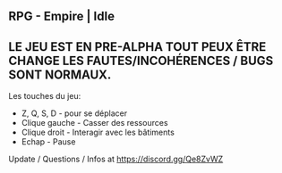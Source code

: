 ## RPG - Empire | Idle
LE JEU EST EN PRE-ALPHA TOUT PEUX ÊTRE CHANGE LES FAUTES/INCOHÉRENCES / BUGS SONT NORMAUX.
-----
Les touches du jeu:  
- Z, Q, S, D - pour se déplacer  
- Clique gauche - Casser des ressources
- Clique droit - Interagir avec les bâtiments
- Echap - Pause

Update / Questions / Infos at https://discord.gg/Qe8ZvWZ

